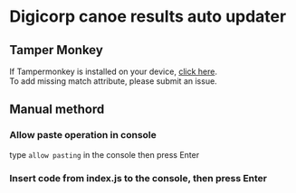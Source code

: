 # Digicorp canoe results auto updater

## Tamper Monkey
If Tampermonkey is installed on your device, [click here](https://github.com/hallabalint/digicorp-refresher/releases/latest/download/index.tamper.js).<br>
To add missing match attribute, please submit an issue.

## Manual methord
### Allow paste operation in console
type ```allow pasting``` in the console then press Enter

### Insert code from index.js to the console, then press Enter